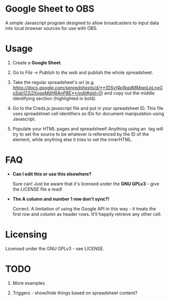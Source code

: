 # Google Sheet to OBS
A simple Javascript program designed to allow broadcasters to input data into local browser sources for use with OBS.

# Usage
1. Create a **Google Sheet**.

1. Go to _File -> Publish to the web_ and publish the whole spreadsheet.

1. Take the regular spreadsheet's url (e.g. _https://docs.google.com/spreadsheets/d/**1DSvf4p1kgdMMqpjLpLnxGsSsb122i2XsgqMdHRAnPBE**/edit#gid=0_) and copy out the middle identifying sectiion (highlighted in bold).

1. Go to the Creds.js javascript file and put in your spreadsheet ID. This file uses spreadsheet cell identifiers as IDs for document manipulation using Javascript.

1. Populate your HTML pages and spreadsheet! Anything using an <img> tag will try to set the source to be whatever is referenced by the ID of the element, while anything else it tries to set the innerHTML.

# FAQ

- **Can I edit this or use this elsewhere?**

   Sure can! Just be aware that it's licensed under the **GNU GPLv3** - give the _LICENSE_ file a read!

- **The A column and number 1 row don't sync?!** 

   Correct. A limitation of using the Google API in this way - it treats the first row and column as header rows. It'll happily retrieve any other cell.

# Licensing
Licensed under the GNU GPLv3 - see LICENSE.

# TODO

1. More examples

1. Triggers - show/hide things based on spreadsheet content?
